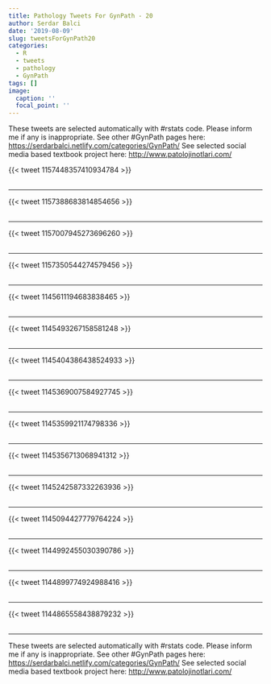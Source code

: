 ```yaml
---
title: Pathology Tweets For GynPath - 20
author: Serdar Balci
date: '2019-08-09'
slug: tweetsForGynPath20
categories:
  - R
  - tweets
  - pathology
  - GynPath
tags: []
image:
  caption: ''
  focal_point: ''
---
```



These tweets are selected automatically with #rstats code. Please inform me if any is inappropriate.
See other #GynPath pages here: https://serdarbalci.netlify.com/categories/GynPath/ 
See selected social media based textbook project here: http://www.patolojinotlari.com/

{{< tweet 1157448357410934784 >}}
<br>
<br>
<hr>
{{< tweet 1157388683814854656 >}}
<br>
<br>
<hr>
{{< tweet 1157007945273696260 >}}
<br>
<br>
<hr>
{{< tweet 1157350544274579456 >}}
<br>
<br>
<hr>
{{< tweet 1145611194683838465 >}}
<br>
<br>
<hr>
{{< tweet 1145493267158581248 >}}
<br>
<br>
<hr>
{{< tweet 1145404386438524933 >}}
<br>
<br>
<hr>
{{< tweet 1145369007584927745 >}}
<br>
<br>
<hr>
{{< tweet 1145359921174798336 >}}
<br>
<br>
<hr>
{{< tweet 1145356713068941312 >}}
<br>
<br>
<hr>
{{< tweet 1145242587332263936 >}}
<br>
<br>
<hr>
{{< tweet 1145094427779764224 >}}
<br>
<br>
<hr>
{{< tweet 1144992455030390786 >}}
<br>
<br>
<hr>
{{< tweet 1144899774924988416 >}}
<br>
<br>
<hr>
{{< tweet 1144865558438879232 >}}
<br>
<br>
<hr>


These tweets are selected automatically with #rstats code. Please inform me if any is inappropriate.
See other #GynPath pages here: https://serdarbalci.netlify.com/categories/GynPath/ 
See selected social media based textbook project here: http://www.patolojinotlari.com/
